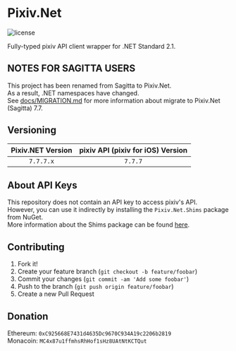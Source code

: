 # Pixiv.Net

![license](https://img.shields.io/github/license/mika-f/Pixiv.Net.svg?style=flat-square)


Fully-typed pixiv API client wrapper for .NET Standard 2.1.


## NOTES FOR SAGITTA USERS

This project has been renamed from Sagitta to Pixiv.Net.  
As a result, .NET namespaces have changed.  
See [docs/MIGRATION.md](docs/MIGRATION.md) for more information about migrate to Pixiv.Net (Sagitta) 7.7.



## Versioning

| Pixiv.NET Version | pixiv API (pixiv for iOS) Version |
| :---------------: | :-------------------------------: |
|     `7.7.7.x`     |              `7.7.7`              |


## About API Keys

This repository does not contain an API key to access pixiv's API.  
However, you can use it indirectly by installing the `Pixiv.Net.Shims` package from NuGet.  
More information about the Shims package can be found [here](https://pixivcs-shims.mochizuki.dev/).

## Contributing

1. Fork it!
2. Create your feature branch (`git checkout -b feature/foobar`)
3. Commit your changes (`git commit -am 'Add some foobar'`)
4. Push to the branch (`git push origin feature/foobar`)
5. Create a new Pull Request


## Donation

Ethereum: `0xC925668E7431d4635Dc9670C934A19c2206b2819`  
Monacoin: `MC4x87u1ffmhsRhHof1sHz8UAtNtKCTQut`
